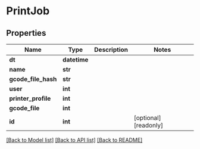 # PrintJob

## Properties
Name | Type | Description | Notes
------------ | ------------- | ------------- | -------------
**dt** | **datetime** |  | 
**name** | **str** |  | 
**gcode_file_hash** | **str** |  | 
**user** | **int** |  | 
**printer_profile** | **int** |  | 
**gcode_file** | **int** |  | 
**id** | **int** |  | [optional] [readonly] 

[[Back to Model list]](../README.md#documentation-for-models) [[Back to API list]](../README.md#documentation-for-api-endpoints) [[Back to README]](../README.md)


